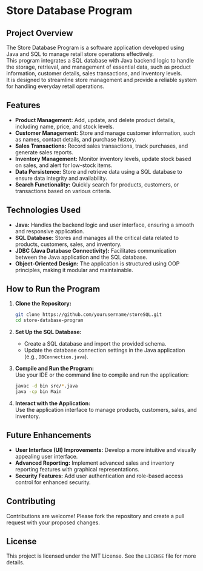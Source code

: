# **Store Database Program**

## **Project Overview**

The Store Database Program is a software application developed using Java and SQL to manage retail store operations effectively.\
This program integrates a SQL database with Java backend logic to handle the storage, retrieval, and management of essential data, such as product information, customer details, sales transactions, and inventory levels.\
It is designed to streamline store management and provide a reliable system for handling everyday retail operations.

## **Features**

- **Product Management:** Add, update, and delete product details, including name, price, and stock levels.
- **Customer Management:** Store and manage customer information, such as names, contact details, and purchase history.
- **Sales Transactions:** Record sales transactions, track purchases, and generate sales reports.
- **Inventory Management:** Monitor inventory levels, update stock based on sales, and alert for low-stock items.
- **Data Persistence:** Store and retrieve data using a SQL database to ensure data integrity and availability.
- **Search Functionality:** Quickly search for products, customers, or transactions based on various criteria.

## **Technologies Used**

- **Java:** Handles the backend logic and user interface, ensuring a smooth and responsive application.
- **SQL Database:** Stores and manages all the critical data related to products, customers, sales, and inventory.
- **JDBC (Java Database Connectivity):** Facilitates communication between the Java application and the SQL database.
- **Object-Oriented Design:** The application is structured using OOP principles, making it modular and maintainable.

## **How to Run the Program**

1. **Clone the Repository:**  
   ```bash
   git clone https://github.com/yourusername/storeSQL.git
   cd store-database-program
   ```

2. **Set Up the SQL Database:**  
   - Create a SQL database and import the provided schema.
   - Update the database connection settings in the Java application (e.g., `DBConnection.java`).

3. **Compile and Run the Program:**  
   Use your IDE or the command line to compile and run the application:  
   ```bash
   javac -d bin src/*.java
   java -cp bin Main
   ```

4. **Interact with the Application:**  
   Use the application interface to manage products, customers, sales, and inventory.

## **Future Enhancements**

- **User Interface (UI) Improvements:** Develop a more intuitive and visually appealing user interface.
- **Advanced Reporting:** Implement advanced sales and inventory reporting features with graphical representations.
- **Security Features:** Add user authentication and role-based access control for enhanced security.

## **Contributing**

Contributions are welcome! Please fork the repository and create a pull request with your proposed changes.

## **License**

This project is licensed under the MIT License. See the `LICENSE` file for more details.
